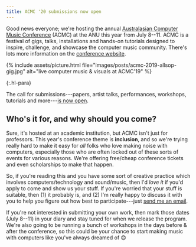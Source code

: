 ```yaml
---
title: ACMC '20 submissions now open
---
```


Good news everyone; we're hosting the annual [Australasian Computer Music
Conference](https://acmc2020.com/) (ACMC) at the ANU this year from July 8--11.
ACMC is a festival of gigs, talks, installations and hands-on tutorials designed
to inspire, challenge, and showcase the computer music community. There's lots
more information on the [conference website](https://acmc2020.com/).

{% include assets/picture.html file="images/posts/acmc-2019-allsop-gig.jpg" alt="live computer music & visuals at ACMC'19" %}

{:.hl-para}

The call for submissions---papers, artist talks, performances, workshops,
tutorials and more---[is now
open](https://acmc2020.com/#/features/03-submission).

## Who's it for, and why should you come?

Sure, it's hosted at an academic institution, but ACMC isn't just for
professors. This year's conference theme is **inclusion**, and so we're trying
really hard to make it easy for _all_ folks who love making noise with
computers, especially those who are often locked out of these sorts of events
for various reasons. We're offering free/cheap conference tickets and even
scholarships to make that happen.

So, if you're reading this and you have some sort of creative practice which
involves computers/technology and sound/music, then I'd _love it_ if you'd apply
to come and show us your stuff. If you're worried that your stuff is suitable,
then (1) it probably is, and (2) I'm really happy to discuss it with you to help
you figure out how best to participate---just [send me an
email](mailto:ben.swift@anu.edu.au).

If you're not interested in submitting your own work, then mark those dates
(July 8--11) in your diary and stay tuned for when we release the program. We're
also going to be running a bunch of workshops in the days before & after the
conference, so this could be your chance to start making music with computers
like you've always dreamed of 😊
